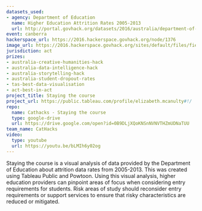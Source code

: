 ```yaml
---
datasets_used:
- agency: Department of Education
  name: Higher Education Attrition Rates 2005-2013
  url: http://portal.govhack.org/datasets/2016/australia/department-of-education-and-training/higher-education-attrition-rates-2005-2013.html
event: canberra
hackerspace_url: https://2016.hackerspace.govhack.org/node/1376
image_url: https://2016.hackerspace.govhack.org/sites/default/files/field/image/Screen%20Shot%202016-07-31%20at%202.25.04%20pm.png
jurisdiction: act
prizes:
- australia-creative-humanities-hack
- australia-data-intelligence-hack
- australia-storytelling-hack
- australia-student-dropout-rates
- tas-best-data-visualisation
- act-best-in-act
project_title: Staying the course
project_url: https://public.tableau.com/profile/elizabeth.mcanulty#!/
repo:
  name: Cathacks - Staying the course
  type: google-drive
  url: https://drive.google.com/open?id=0B9DLjXQoKNSnNVNVTHZmUDNaTUU
team_name: CatHacks
video:
  type: youtube
  url: https://youtu.be/bLMIh6y02og
---
```


Staying the course is a visual analysis of data provided by the Department of Education about attrition data rates from 2005-2013.
This was created using Tableau Public and Powtoon.
Using this visual analysis, higher education providers can pinpoint areas of focus when considering entry requirements for students. Risk areas of study should reconsider entry requirements or support services to ensure that risky characteristics are reduced or mitigated.